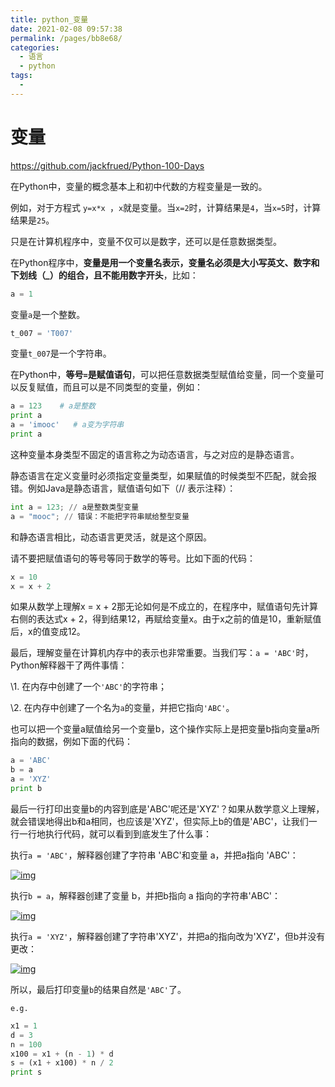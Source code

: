 ```yaml
---
title: python_变量
date: 2021-02-08 09:57:38
permalink: /pages/bb8e68/
categories:
  - 语言
  - python
tags:
  - 
---
```

# 变量

https://github.com/jackfrued/Python-100-Days

在Python中，变量的概念基本上和初中代数的方程变量是一致的。

例如，对于方程式 `y=x*x `，`x`就是变量。当`x=2`时，计算结果是`4`，当`x=5`时，计算结果是`25`。

只是在计算机程序中，变量不仅可以是数字，还可以是任意数据类型。

在Python程序中，**变量是用一个变量名表示，变量名必须是大小写英文、数字和下划线（_）的组合，且不能用数字开头**，比如：

```python
a = 1
```

变量`a`是一个整数。

```python
t_007 = 'T007'
```

变量`t_007`是一个字符串。

在Python中，**等号`=`是赋值语句**，可以把任意数据类型赋值给变量，同一个变量可以反复赋值，而且可以是不同类型的变量，例如：

```python
a = 123    # a是整数
print a
a = 'imooc'   # a变为字符串
print a
```

这种变量本身类型不固定的语言称之为动态语言，与之对应的是静态语言。

静态语言在定义变量时必须指定变量类型，如果赋值的时候类型不匹配，就会报错。例如Java是静态语言，赋值语句如下（// 表示注释）：

```python
int a = 123; // a是整数类型变量
a = "mooc"; // 错误：不能把字符串赋给整型变量
```

和静态语言相比，动态语言更灵活，就是这个原因。

请不要把赋值语句的等号等同于数学的等号。比如下面的代码：

```python
x = 10
x = x + 2
```

如果从数学上理解x = x + 2那无论如何是不成立的，在程序中，赋值语句先计算右侧的表达式x + 2，得到结果12，再赋给变量x。由于x之前的值是10，重新赋值后，x的值变成12。

最后，理解变量在计算机内存中的表示也非常重要。当我们写：`a = 'ABC'`时，Python解释器干了两件事情：

\1. 在内存中创建了一个`'ABC'`的字符串；

\2. 在内存中创建了一个名为`a`的变量，并把它指向`'ABC'`。

也可以把一个变量a赋值给另一个变量b，这个操作实际上是把变量b指向变量a所指向的数据，例如下面的代码：

```python
a = 'ABC'
b = a
a = 'XYZ'
print b
```

最后一行打印出变量b的内容到底是'ABC'呢还是'XYZ'？如果从数学意义上理解，就会错误地得出b和a相同，也应该是'XYZ'，但实际上b的值是'ABC'，让我们一行一行地执行代码，就可以看到到底发生了什么事：

执行`a = 'ABC'`，解释器创建了字符串  'ABC'和变量 a，并把a指向 'ABC'：

[![img](http://img.mukewang.com/540581030001c11202360058.jpg)](http://img.mukewang.com/540581030001c11202360058.jpg)

执行`b = a`，解释器创建了变量 b，并把b指向 a 指向的字符串'ABC'：

[![img](http://img.mukewang.com/53fc5e880001399902360084.jpg)](http://img.mukewang.com/53fc5e880001399902360084.jpg)

执行`a = 'XYZ'`，解释器创建了字符串'XYZ'，并把a的指向改为'XYZ'，但b并没有更改：

[![img](http://img.mukewang.com/53fc5e9f0001b98d02360090.jpg)](http://img.mukewang.com/53fc5e9f0001b98d02360090.jpg)

所以，最后打印变量`b`的结果自然是`'ABC'`了。

`e.g.`

```python
x1 = 1
d = 3
n = 100
x100 = x1 + (n - 1) * d
s = (x1 + x100) * n / 2
print s
```

